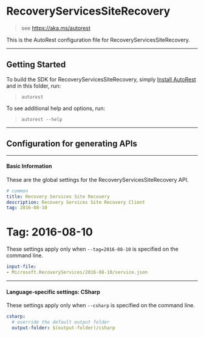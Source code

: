 # RecoveryServicesSiteRecovery
    
> see https://aka.ms/autorest

This is the AutoRest configuration file for RecoveryServicesSiteRecovery.



---
## Getting Started 
To build the SDK for RecoveryServicesSiteRecovery, simply [Install AutoRest](https://aka.ms/autorest/install) and in this folder, run:

> `autorest`

To see additional help and options, run:

> `autorest --help`
---

## Configuration for generating APIs


---
#### Basic Information 
These are the global settings for the RecoveryServicesSiteRecovery API.

``` yaml
# common 
title: Recovery Services Site Recovery
description: Recovery Services Site Recovery Client
tag: 2016-08-10

```


# Tag: 2016-08-10

These settings apply only when `--tag=2016-08-10` is specified on the command line.

``` yaml $(tag) == '2016-08-10'
input-file:
- Microsoft.RecoveryServices/2016-08-10/service.json

```


---
#### Language-specific settings: CSharp

These settings apply only when `--csharp` is specified on the command line.

``` yaml $(csharp)
csharp:
  # override the default output folder
  output-folder: $(output-folder)/csharp
```

